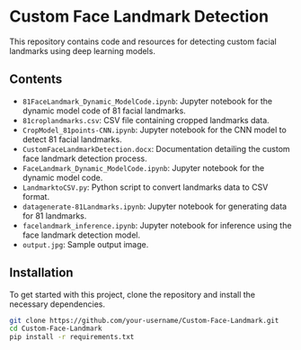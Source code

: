 # Custom Face Landmark Detection

This repository contains code and resources for detecting custom facial landmarks using deep learning models.

## Contents

- `81FaceLandmark_Dynamic_ModelCode.ipynb`: Jupyter notebook for the dynamic model code of 81 facial landmarks.
- `81croplandmarks.csv`: CSV file containing cropped landmarks data.
- `CropModel_81points-CNN.ipynb`: Jupyter notebook for the CNN model to detect 81 facial landmarks.
- `CustomFaceLandmarkDetection.docx`: Documentation detailing the custom face landmark detection process.
- `FaceLandmark_Dynamic_ModelCode.ipynb`: Jupyter notebook for the dynamic model code.
- `LandmarktoCSV.py`: Python script to convert landmarks data to CSV format.
- `datagenerate-81Landmarks.ipynb`: Jupyter notebook for generating data for 81 landmarks.
- `facelandmark_inference.ipynb`: Jupyter notebook for inference using the face landmark detection model.
- `output.jpg`: Sample output image.

## Installation

To get started with this project, clone the repository and install the necessary dependencies.

```bash
git clone https://github.com/your-username/Custom-Face-Landmark.git
cd Custom-Face-Landmark
pip install -r requirements.txt
